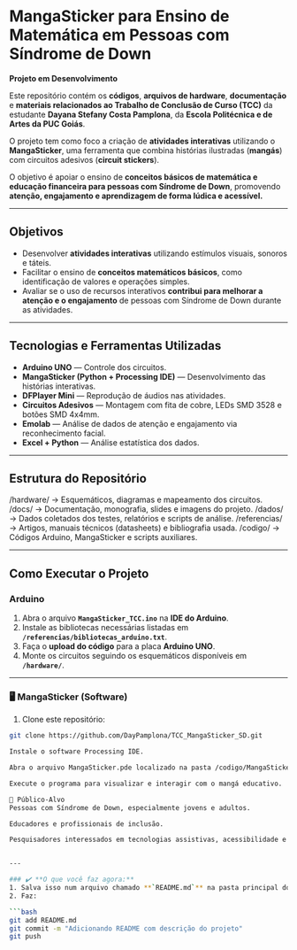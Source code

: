 # MangaSticker para Ensino de Matemática em Pessoas com Síndrome de Down

**Projeto em Desenvolvimento**

Este repositório contém os **códigos**, **arquivos de hardware**, **documentação** e **materiais relacionados ao Trabalho de Conclusão de Curso (TCC)** da estudante **Dayana Stefany Costa Pamplona**, da **Escola Politécnica e de Artes da PUC Goiás**.

O projeto tem como foco a criação de **atividades interativas** utilizando o **MangaSticker**, uma ferramenta que combina histórias ilustradas (**mangás**) com circuitos adesivos (**circuit stickers**).  

O objetivo é apoiar o ensino de **conceitos básicos de matemática e educação financeira para pessoas com Síndrome de Down**, promovendo **atenção, engajamento e aprendizagem de forma lúdica e acessível.**

---

## Objetivos

- Desenvolver **atividades interativas** utilizando estímulos visuais, sonoros e táteis.
- Facilitar o ensino de **conceitos matemáticos básicos**, como identificação de valores e operações simples.
- Avaliar se o uso de recursos interativos **contribui para melhorar a atenção e o engajamento** de pessoas com Síndrome de Down durante as atividades.

---

## Tecnologias e Ferramentas Utilizadas

- **Arduino UNO** — Controle dos circuitos.
- **MangaSticker (Python + Processing IDE)** — Desenvolvimento das histórias interativas.
- **DFPlayer Mini** — Reprodução de áudios nas atividades.
- **Circuitos Adesivos** — Montagem com fita de cobre, LEDs SMD 3528 e botões SMD 4x4mm.
- **Emolab** — Análise de dados de atenção e engajamento via reconhecimento facial.
- **Excel + Python** — Análise estatística dos dados.

---

## Estrutura do Repositório

/hardware/ → Esquemáticos, diagramas e mapeamento dos circuitos.
/docs/ → Documentação, monografia, slides e imagens do projeto.
/dados/ → Dados coletados dos testes, relatórios e scripts de análise.
/referencias/ → Artigos, manuais técnicos (datasheets) e bibliografia usada.
/codigo/ → Códigos Arduino, MangaSticker e scripts auxiliares.


---

## Como Executar o Projeto

### Arduino

1. Abra o arquivo **`MangaSticker_TCC.ino`** na **IDE do Arduino**.
2. Instale as bibliotecas necessárias listadas em **`/referencias/bibliotecas_arduino.txt`**.
3. Faça o **upload do código** para a placa **Arduino UNO**.
4. Monte os circuitos seguindo os esquemáticos disponíveis em **`/hardware/`**.

---

### 🖥️ MangaSticker (Software)

1. Clone este repositório:

```bash
git clone https://github.com/DayPamplona/TCC_MangaSticker_SD.git

Instale o software Processing IDE.

Abra o arquivo MangaSticker.pde localizado na pasta /codigo/MangaSticker/.

Execute o programa para visualizar e interagir com o mangá educativo.

👥 Público-Alvo
Pessoas com Síndrome de Down, especialmente jovens e adultos.

Educadores e profissionais de inclusão.

Pesquisadores interessados em tecnologias assistivas, acessibilidade e ensino de matemática.


---

### ✔️ **O que você faz agora:**  
1. Salva isso num arquivo chamado **`README.md`** na pasta principal do seu repositório (`TCC_MangaSticker_SD/`).  
2. Faz:

```bash
git add README.md
git commit -m "Adicionando README com descrição do projeto"
git push

